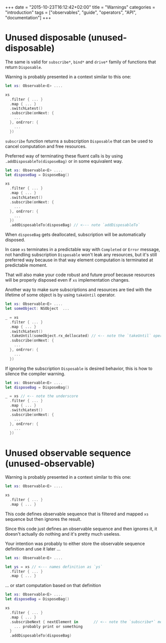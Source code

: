 +++
date = "2015-10-23T16:12:42+02:00"
title = "Warnings"
categories = "introduction"
tags = ["observables", "guide", "operators", "API", "documentation"]
+++

# <a name="unused-disposable"></a>Unused disposable (unused-disposable)

The same is valid for `subscribe*`, `bind*` and `drive*` family of functions that return `Disposable`.

Warning is probably presented in a context similar to this one:

```Swift
let xs: Observable<E> ....

xs
  .filter { ... }
  .map { ... }
  .switchLatest()
  .subscribe(onNext: {
    ...
  }, onError: {
    ...
  })  
```

`subscribe` function returns a subscription `Disposable` that can be used to cancel computation and free resources.

Preferred way of terminating these fluent calls is by using `.addDisposableTo(disposeBag)` or in some equivalent way.

```Swift
let xs: Observable<E> ....
let disposeBag = DisposeBag()

xs
  .filter { ... }
  .map { ... }
  .switchLatest()
  .subscribe(onNext: {
    ...
  }, onError: {
    ...
  })
  .addDisposableTo(disposeBag) // <--- note `addDisposableTo`
```

When `disposeBag` gets deallocated, subscription will be automatically disposed.

In case `xs` terminates in a predictable way with `Completed` or `Error` message, not handling subscription `Disposable` won't leak any resources, but it's still preferred way because in that way element computation is terminated at predictable moment.

That will also make your code robust and future proof because resources will be properly disposed even if `xs` implementation changes.

Another way to make sure subscriptions and resources are tied with the lifetime of some object is by using `takeUntil` operator.

```Swift
let xs: Observable<E> ....
let someObject: NSObject  ...

_ = xs
  .filter { ... }
  .map { ... }
  .switchLatest()
  .takeUntil(someObject.rx_dellocated) // <-- note the `takeUntil` operator
  .subscribe(onNext: {
    ...
  }, onError: {
    ...
  })
```

If ignoring the subscription `Disposable` is desired behavior, this is how to silence the compiler warning.

```Swift
let xs: Observable<E> ....
let disposeBag = DisposeBag()

_ = xs // <-- note the underscore
  .filter { ... }
  .map { ... }
  .switchLatest()
  .subscribe(onNext: {
    ...
  }, onError: {
    ...
  })
```

# <a name="unused-observable"></a>Unused observable sequence (unused-observable)

Warning is probably presented in a context similar to this one:

```Swift
let xs: Observable<E> ....

xs
  .filter { ... }
  .map { ... }
```

This code defines observable sequence that is filtered and mapped `xs` sequence but then ignores the result.

Since this code just defines an observable sequence and then ignores it, it doesn't actually do nothing and it's pretty much useless.

Your intention was probably to either store the observable sequence definition and use it later ...

```Swift
let xs: Observable<E> ....

let ys = xs // <--- names definition as `ys`
  .filter { ... }
  .map { ... }
```

... or start computation based on that definition  

```Swift
let xs: Observable<E> ....
let disposeBag = DisposeBag()

xs
  .filter { ... }
  .map { ... }
  .subscribeNext { nextElement in       // <-- note the `subscribe*` method
    ... probably print or something
  }
  .addDisposableTo(disposeBag)
```

